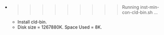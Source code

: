 * >>>>>>>>> Running inst-min-con-cld-bin.sh ...
  * Install cld-bin.
  * Disk size = 1267880K. Space Used = 8K.
